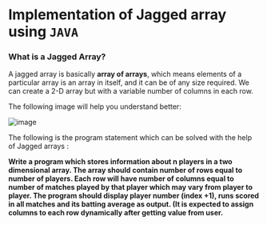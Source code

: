 # Implementation of Jagged array using ```JAVA```

### What is a Jagged Array?
A jagged array is basically **array of arrays**, which means elements of a particular array is an array in itself, and it can be of any size required. 
We can create a 2-D array but with a variable number of columns in each row.

The following image will help you understand better: 

![image](https://user-images.githubusercontent.com/84583787/135719892-fcc5113b-90cb-4f67-b661-418aca6b017f.png)



The following is the program statement which can be solved with the help of Jagged arrays : 


**Write a program which stores information about n players in a two dimensional
array. The array should contain number of rows equal to number of players. Each row
will have number of columns equal to number of matches played by that player which
may vary from player to player. The program should display player number (index +1),
runs scored in all matches and its batting average as output. (It is expected to assign
columns to each row dynamically after getting value from user.**
